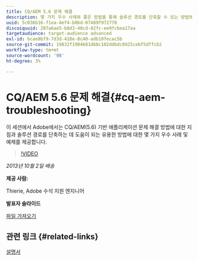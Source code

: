 ```yaml
---
title: CQ/AEM 5.6 문제 해결
description: 몇 가지 우수 사례와 좋은 방법을 통해 솔루션 경로를 단축할 수 있는 방법에 대한 몇 가지 예와 함께 CQ/AEM(5.6) 기반 애플리케이션 문제 해결 방법에 대한 지침을 살펴보십시오.
uuid: 5c036b16-f1ea-4ef4-b0bd-07489f972770
discoiquuid: 207a6ae5-b8d3-40cd-82fc-ee9fcbea17aa
targetaudience: target-audience advanced
exl-id: bcae8bf9-7d3d-418e-8c40-adb10fecac5b
source-git-commit: 19832f1904681d68c102ddbdc8925cebf5dffcb2
workflow-type: tm+mt
source-wordcount: '98'
ht-degree: 3%

---
```


# CQ/AEM 5.6 문제 해결{#cq-aem-troubleshooting}

이 세션에서 Adobe에서는 CQ/AEM(5.6) 기반 애플리케이션 문제 해결 방법에 대한 지침과 솔루션 경로를 단축하는 데 도움이 되는 유용한 방법에 대한 몇 가지 우수 사례 및 예제를 제공합니다.

>[!VIDEO](https://video.tv.adobe.com/v/19571/?quality=9)

*2013년 10월 2일 배송*

**제공 사람:**

Thierie, Adobe 수석 지원 엔지니어

**발표자 슬라이드**

[파일 가져오기](assets/gems-cq-troubleshoot-ppt-2.pdf)

## 관련 링크 {#related-links}

[설명서](http://docs.adobe.com/docs/en/cq/current/howto/troubleshoot.html)
